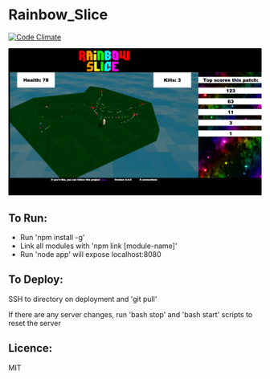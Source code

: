 Rainbow_Slice
=============

[![Code Climate](https://codeclimate.com/github/SimonHFrost/Rainbow_Slice.png)](https://codeclimate.com/github/SimonHFrost/Rainbow_Slice)

![Image of RainbowSlice](rainbowslice.png)

To Run:
-------

* Run 'npm install -g'
* Link all modules with 'npm link [module-name]'
* Run 'node app' will expose localhost:8080

To Deploy:
----------

SSH to directory on deployment and 'git pull'

If there are any server changes, run 'bash stop' and 'bash start' scripts to reset the server

Licence:
--------

MIT

